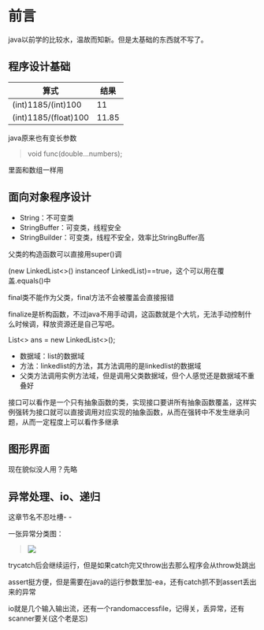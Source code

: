 # 前言 #
java以前学的比较水，温故而知新。但是太基础的东西就不写了。

## 程序设计基础 ##

算式|结果
--|--
(int)1185/(int)100|11
(int)1185/(float)100|11.85

java原来也有变长参数
> void func(double...numbers);

里面和数组一样用

## 面向对象程序设计 ##

- String：不可变类
- StringBuffer：可变类，线程安全
- StringBuilder：可变类，线程不安全，效率比StringBuffer高

父类的构造函数可以直接用super()调

(new LinkedList<>() instanceof LinkedList)==true，这个可以用在覆盖.equals()中

final类不能作为父类，final方法不会被覆盖会直接报错

finalize是析构函数，不过java不用手动调，这函数就是个大坑，无法手动控制什么时候调，释放资源还是自己写吧。

List<> ans = new LinkedList<>();

- 数据域：list的数据域
- 方法：linkedlist的方法，其方法调用的是linkedlist的数据域
- 父类方法调用实例方法域，但是调用父类数据域，但个人感觉还是数据域不重叠好

接口可以看作是一个只有抽象函数的类，实现接口要讲所有抽象函数覆盖，这样实例强转为接口就可以直接调用对应实现的抽象函数，从而在强转中不发生继承问题，从而一定程度上可以看作多继承


## 图形界面 ##

现在貌似没人用？先略

## 异常处理、io、递归 ##

这章节名不忍吐槽- -

一张异常分类图：
> ![](http://i.imgur.com/yuOApAp.jpg)

trycatch后会继续运行，但是如果catch完又throw出去那么程序会从throw处跳出

assert挺方便，但是需要在java的运行参数里加-ea，还有catch抓不到assert丢出来的异常

io就是几个输入输出流，还有一个randomaccessfile，记得关，丢异常，还有scanner要关(这个老是忘)

